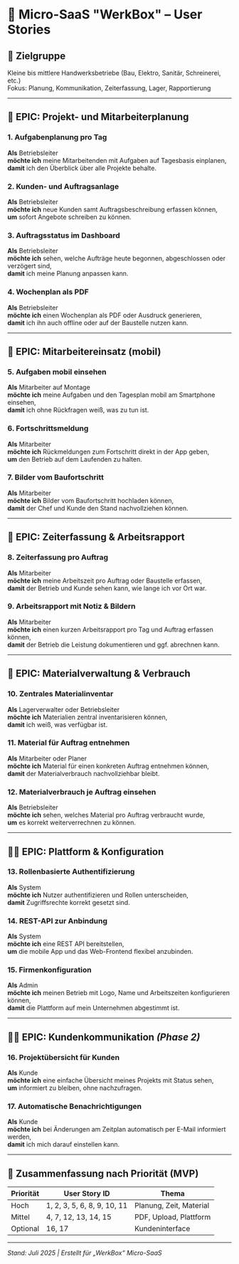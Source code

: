# 🧱 Micro-SaaS "WerkBox" – User Stories

## 🎯 Zielgruppe
Kleine bis mittlere Handwerksbetriebe (Bau, Elektro, Sanitär, Schreinerei, etc.)  
Fokus: Planung, Kommunikation, Zeiterfassung, Lager, Rapportierung

---

## 🧩 EPIC: Projekt- und Mitarbeiterplanung

### 1. Aufgabenplanung pro Tag
**Als** Betriebsleiter  
**möchte ich** meine Mitarbeitenden mit Aufgaben auf Tagesbasis einplanen,  
**damit** ich den Überblick über alle Projekte behalte.

### 2. Kunden- und Auftragsanlage
**Als** Betriebsleiter  
**möchte ich** neue Kunden samt Auftragsbeschreibung erfassen können,  
**um** sofort Angebote schreiben zu können.

### 3. Auftragsstatus im Dashboard
**Als** Betriebsleiter  
**möchte ich** sehen, welche Aufträge heute begonnen, abgeschlossen oder verzögert sind,  
**damit** ich meine Planung anpassen kann.

### 4. Wochenplan als PDF
**Als** Betriebsleiter  
**möchte ich** einen Wochenplan als PDF oder Ausdruck generieren,  
**damit** ich ihn auch offline oder auf der Baustelle nutzen kann.

---

## 📱 EPIC: Mitarbeitereinsatz (mobil)

### 5. Aufgaben mobil einsehen
**Als** Mitarbeiter auf Montage  
**möchte ich** meine Aufgaben und den Tagesplan mobil am Smartphone einsehen,  
**damit** ich ohne Rückfragen weiß, was zu tun ist.

### 6. Fortschrittsmeldung
**Als** Mitarbeiter  
**möchte ich** Rückmeldungen zum Fortschritt direkt in der App geben,  
**um** den Betrieb auf dem Laufenden zu halten.

### 7. Bilder vom Baufortschritt
**Als** Mitarbeiter  
**möchte ich** Bilder vom Baufortschritt hochladen können,  
**damit** der Chef und Kunde den Stand nachvollziehen können.

---

## 🧾 EPIC: Zeiterfassung & Arbeitsrapport

### 8. Zeiterfassung pro Auftrag
**Als** Mitarbeiter  
**möchte ich** meine Arbeitszeit pro Auftrag oder Baustelle erfassen,  
**damit** der Betrieb und Kunde sehen kann, wie lange ich vor Ort war.

### 9. Arbeitsrapport mit Notiz & Bildern
**Als** Mitarbeiter  
**möchte ich** einen kurzen Arbeitsrapport pro Tag und Auftrag erfassen können,  
**damit** der Betrieb die Leistung dokumentieren und ggf. abrechnen kann.

---

## 🧰 EPIC: Materialverwaltung & Verbrauch

### 10. Zentrales Materialinventar
**Als** Lagerverwalter oder Betriebsleiter  
**möchte ich** Materialien zentral inventarisieren können,  
**damit** ich weiß, was verfügbar ist.

### 11. Material für Auftrag entnehmen
**Als** Mitarbeiter oder Planer  
**möchte ich** Material für einen konkreten Auftrag entnehmen können,  
**damit** der Materialverbrauch nachvollziehbar bleibt.

### 12. Materialverbrauch je Auftrag einsehen
**Als** Betriebsleiter  
**möchte ich** sehen, welches Material pro Auftrag verbraucht wurde,  
**um** es korrekt weiterverrechnen zu können.

---

## 🧑‍💻 EPIC: Plattform & Konfiguration

### 13. Rollenbasierte Authentifizierung
**Als** System  
**möchte ich** Nutzer authentifizieren und Rollen unterscheiden,  
**damit** Zugriffsrechte korrekt gesetzt sind.

### 14. REST-API zur Anbindung
**Als** System  
**möchte ich** eine REST API bereitstellen,  
**um** die mobile App und das Web-Frontend flexibel anzubinden.

### 15. Firmenkonfiguration
**Als** Admin  
**möchte ich** meinen Betrieb mit Logo, Name und Arbeitszeiten konfigurieren können,  
**damit** die Plattform auf mein Unternehmen abgestimmt ist.

---

## 🧑‍💼 EPIC: Kundenkommunikation *(Phase 2)*

### 16. Projektübersicht für Kunden
**Als** Kunde  
**möchte ich** eine einfache Übersicht meines Projekts mit Status sehen,  
**um** informiert zu bleiben, ohne nachzufragen.

### 17. Automatische Benachrichtigungen
**Als** Kunde  
**möchte ich** bei Änderungen am Zeitplan automatisch per E-Mail informiert werden,  
**damit** ich mich darauf einstellen kann.

---

## 📌 Zusammenfassung nach Priorität (MVP)

| Priorität | User Story ID | Thema                    |
|-----------|----------------|--------------------------|
| Hoch      | 1, 2, 3, 5, 6, 8, 9, 10, 11 | Planung, Zeit, Material |
| Mittel    | 4, 7, 12, 13, 14, 15        | PDF, Upload, Plattform  |
| Optional  | 16, 17                     | Kundeninterface         |

---

*Stand: Juli 2025 | Erstellt für „WerkBox“ Micro-SaaS*

